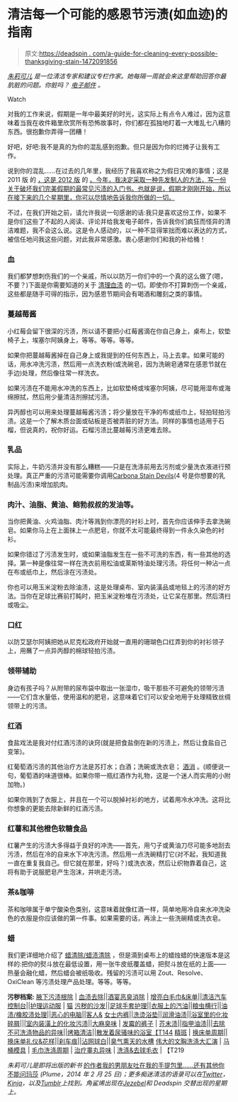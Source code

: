 # 清洁每一个可能的感恩节污渍(如血迹)的指南

> 原文:[https://deadspin . com/a-guide-for-cleaning-every-possible-thanksgiving-stain-1472091856](https://deadspin.com/a-guide-for-cleaning-every-possible-thanksgiving-stain-1472091856)

[*朱莉可儿*](https://twitter.com/joliekerr) *是一位清洁专家和建议专栏作家。她每隔一周就会来这里帮助回答你最肮脏的问题。你脏吗？* [*电子邮件*](mailto:joliekerr@gmail.com) *。*

Watch

对我的工作来说，假期是一年中最美好的时光，这实际上有点令人难过，因为这意味着当我在收件箱里欣赏所有恐怖故事时，你们都在孤独地盯着一大堆乱七八糟的东西。很抱歉你弄得一团糟！

好吧，好吧:我不是真的为你的混乱感到抱歉。但只是因为你的烂摊子让我有工作。

说到你的混乱……在过去的几年里，我经历了我喜欢称之为假日灾难的事情；这是 2011 版 的 [，这是 2012 版](http://thehairpin.com/2011/12/ask-a-clean-person-holiday-disasters) 的 [。今年，我决定采取一种先发制人的方法，写一份关于破坏我们完美假期的最常见污渍的入门书。也就是说，假期才刚刚开始，所以在接下来的几个星期里，你可以尽情地告诉我你所做的一切。](http://thehairpin.com/2012/11/ask-a-clean-person-holiday-disasters-2012)

不过，在我们开始之前，请允许我说一句感谢的话:我只是喜欢这份工作，如果不是你们这些了不起的人阅读、评论并给我发电子邮件，告诉我你们疯狂而怪异的清洁难题，我不会这么说。这是令人感动的，以一种不显得笨拙而难以表达的方式，被信任地问我这些问题，对此我非常感激。衷心感谢你们和我的补给桶！

### **血**

我们都梦想刺伤我们的一个亲戚，所以以防万一你们中的一个真的这么做了(嗯，不要？)下面是你需要知道的关于 [清理血渍](https://jezebel.com/help-how-do-i-get-rid-of-blood-stains-514379857) 的一切。即使你不打算刺伤一个亲戚，这些都是随手可得的指示，因为感恩节期间会有喝酒和雕刻之类的事情。

### **蔓越莓酱**

小红莓会留下很深的污渍，所以请不要把小红莓酱滴在你自己身上，桌布上，软垫椅子上，埃塞尔阿姨身上，等等。等等。等等。

如果你把蔓越莓酱掉在自己身上或我提到的任何东西上，马上去拿。如果可能的话，用水冲洗污渍，然后用一点洗衣粉(或洗碗皂，因为洗碗皂通常在感恩节就在手边)处理，然后像往常一样洗衣。

如果污渍在不能用水冲洗的东西上，比如软垫椅或埃塞尔阿姨，尽可能用湿布或海绵擦拭，然后用少量清洁剂擦拭污渍。

异丙醇也可以用来处理蔓越莓酱污渍；将少量放在干净的布或纸巾上，轻拍轻拍污渍。这是一个了解木质台面或砧板是否被弄脏的好方法。同样的事情也适用于石榴，但说真的，祝你好运。石榴污渍比蔓越莓污渍更难去除。

### **乳品**

实际上，牛奶污渍并没有那么糟糕——只是在洗涤前用去污剂或少量洗衣液进行预处理。真正严重的污渍可能需要你调用[Carbona Stain Devils](https://www.carbona.com/stain-devils/)(4 号是你想要的乳制品污渍)来增加肌肉。

### 肉汁、油脂、黄油、鲍勃叔叔的发油等。

当你把黄油、火鸡油脂、肉汁等溅到你漂亮的衬衫上时，首先你应该伸手去拿洗碗皂。如果你马上在上面抹上一点肥皂，你就不太可能最终得到一件永久染色的衬衫。

如果你错过了污渍发生时，或如果油脂发生在一些不可洗的东西，有一些其他的选择。第一种是像往常一样在洗衣前用松油或莱斯特油处理污渍。将任何一种沾一点在布或纸巾上，然后涂在污渍处。

你也可以用玉米淀粉去除油渍，这是处理桌布、室内装潢品或地毯上的污渍的好方法。当你在足球比赛前打盹时，把玉米淀粉堆在污渍处，让它呆在那里。然后清扫或吸尘。

### **口红**

以防艾瑟尔阿姨把她从尼克松政府开始就一直用的珊瑚色口红弄到你的衬衫领子上，用蘸了一点异丙醇的棉球轻拍污渍。

### **领带辅助**

身边有孩子吗？从附带的尿布袋中取出一张湿巾，吸干那些不可避免的领带污渍——它们含水量低，使用温和的肥皂，这意味着它们可以安全地用于处理精致丝绸领带上的污渍。

### **红酒**

食盐戏法是我对付红酒污渍的诀窍(就是把食盐倒在新的污渍上，然后让食盐自己变笨)。

红葡萄酒污渍的其他治疗方法是苏打水；白酒；洗碗或洗衣皂； [酒消](http://www.wineaway.com/) 。(顺便说一句，葡萄酒的味道很棒。如果你带一瓶红酒作为礼物，这是一个迷人而实用的小附加物。)

如果你溅到了衣服上，并且在一个可以脱掉衬衫的地方，试着用冷水冲洗。这将比你想象的更能去除新鲜的红酒污渍。

### 红薯和其他橙色软糖食品

红薯产生的污渍大多得益于良好的冲洗——首先，用勺子或黄油刀尽可能多地刮去污渍，然后在冷的自来水下冲洗污渍。然后用一点洗碗精打它(对不起，我知道我一直在重复我自己。但它就在那里，好吗？)或洗衣液，然后让织物靠着自己，这将有助于说服肥皂产生泡沫，并哄走污渍。

### **茶&咖啡**

茶和咖啡属于单宁酸染色类别，这意味着就像红酒一样，简单地用冷自来水冲洗染色的衣服是你应该做的第一件事。如果需要的话，再涂上一些洗碗精或洗衣皂。

### **蜡**

我们更详细地介绍了 [蜡清除/蜡渍清除](https://deadspin.com/how-to-clean-your-filthy-baseball-cap-1453998609) ，但是滴到桌布上的蜡烛蜡的快速版本是这样的:把你的熨斗放在最低设置，用一张牛皮纸覆盖蜡，把熨斗放在纸的上面——热量会融化蜡，然后蜡会被纸吸收。残留的污渍可以用 Zout、Resolve、OxiClean 等污渍处理产品处理。等等。等等。

**污秽档案:** [腋下污渍根除](https://deadspin.com/how-to-stop-sweating-and-eliminate-those-pit-stains-yo-901342768) | [血渍去除](https://jezebel.com/help-how-do-i-get-rid-of-blood-stains-514379857)||[酒宴恶臭消除](http://deadspin.com/help-how-do-i-remove-semen-stains-from-a-glove-453908671) | [增亮白毛巾&床单](http://deadspin.com/help-how-do-i-clean-up-all-this-butter-that-exploded-i-476126665)||[清洁汽车控制台](http://deadspin.com/help-my-couch-is-humiliating-510441973)||[护理运动服](http://jezebel.com/what-to-do-when-your-gym-clothes-reek-1141402734) | [猫](http://deadspin.com/help-the-goddamn-cat-peed-on-my-loafers-486220465) [污秽的沙发](http://deadspin.com/help-my-couch-is-humiliating-510441973)||[足球手套护理](http://deadspin.com/my-karategi-stinks-and-so-do-my-football-gloves-1177026846)||[衣服上的汽油](http://jezebel.com/waging-war-against-sink-smells-and-gasoline-pants-1217795208)||[粮虫横行](http://jezebel.com/its-time-to-talk-about-bug-infestations-trigger-warni-977389543)||[油渍/橡胶渍处理](http://deadspin.com/help-how-do-i-get-these-rust-stains-out-of-my-shirt-732249863)||[恶心的电脑](http://jezebel.com/how-to-clean-your-roller-derby-pads-and-make-your-compu-472410749)||[客人&](http://jezebel.com/its-time-to-talk-about-bug-infestations-trigger-warni-977389543) [女士内裤](http://jezebel.com/today-is-the-day-we-will-talk-about-your-dirty-underpa-1468902547)||[洗烫浴垫](http://deadspin.com/help-my-balls-smell-512326887)||[润滑油渍](http://jezebel.com/must-i-change-the-sheets-between-lovahs-496620771)||[浴室里的化妆碎屑](http://deadspin.com/help-my-fiancee-is-orange-and-so-is-my-bathroom-586167403)|||[室内装潢上的化妆污渍](http://jezebel.com/how-to-remove-gross-makeup-stains-and-eliminate-marijua-5992593)||[大麻臭味](http://jezebel.com/how-to-remove-gross-makeup-stains-and-eliminate-marijua-5992593) | [](http://jezebel.com/when-condiments-attack-mustard-mayo-ketchup-stain-r-635779248)[发霉的裤子](http://deadspin.com/i-have-skidmarks-what-to-do-1054235836) | [芥末渍](http://jezebel.com/when-condiments-attack-mustard-mayo-ketchup-stain-r-635779248)||[指甲油渍](http://jezebel.com/how-to-clean-up-your-nail-polish-stains-480000200)|||[去除不可洗涤物品的异味](http://jezebel.com/what-to-do-when-your-gym-clothes-reek-1141402734)||[烤箱清洁](http://jezebel.com/how-to-clean-scorched-pots-and-befouled-ovens-1443087464)||[散发着尿骚味的浴室【T144](http://deadspin.com/help-how-do-i-get-that-old-man-pee-smell-out-of-my-bat-507468566) [精斑](http://deadspin.com/help-how-do-i-remove-semen-stains-from-a-glove-453908671) | [换床单周期](http://deadspin.com/your-sheets-are-filthy-heres-why-and-how-to-change-1272777768)||[换床单礼仪&花样](http://jezebel.com/must-i-change-the-sheets-between-lovahs-496620771)||[刹车痕](http://deadspin.com/i-have-skidmarks-what-to-do-1054235836)||[沾网球白](http://deadspin.com/help-what-can-i-do-about-my-stinky-feet-464868555)||[臭气熏天的水槽](http://jezebel.com/waging-war-against-sink-smells-and-gasoline-pants-1217795208) [伟大的文胸洗涤大汇演](http://jezebel.com/the-great-bra-washing-extravaganza-509259173) | [马桶模具](http://deadspin.com/help-how-do-i-clean-my-moldy-scummy-bathroom-1446367361) | [毛巾洗涤周期](http://deadspin.com/help-my-fiancee-is-orange-and-so-is-my-bathroom-586167403) | [治疗睾丸异味](http://deadspin.com/help-my-balls-smell-512326887) | [洗涤&去球毛衣](http://jezebel.com/how-to-keep-your-sweaters-and-slippers-clean-and-pill-f-1460309508) | 【T219

*朱莉可儿是即将出版的新书* [的作者我的男朋友吐在我的手提包里……还有其他你不能问玛莎](http://www.amazon.com/Boyfriend-Barfed-Handbag-Things-Martha/dp/0142196932/ref=sr_1_1?amp;ascsubamp;amp;ascsub&asc_campaign=InlineText&asc_refurl=https://deadspin.com/a-guide-for-cleaning-every-possible-thanksgiving-stain-1472091856&asc_source=&tag=kinjadeadspinlink-20) *(Plume，2014 年 2 月 25 日)；更多痴迷清洁的语录可以在*[*Twitter*](https://twitter.com/joliekerr)*，*[*Kinja*](http://joliekerr.kinja.com/)*，以及*[*Tumblr*](http://joliekerr.tumblr.com/)*上找到。角鲨烯出现在*[*Jezebel*](http://jezebel.com/)*和 Deadspin 交替出现的星期上。*